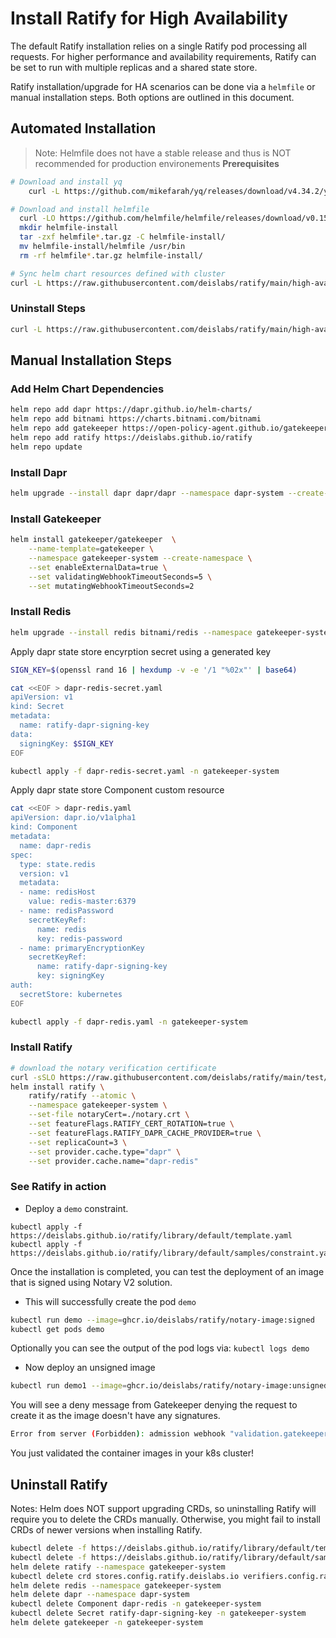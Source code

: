 # Install Ratify for High Availability

The default Ratify installation relies on a single Ratify pod processing all requests. For higher performance and availability requirements, Ratify can be set to run with multiple replicas and a shared state store.

Ratify installation/upgrade for HA scenarios can be done via a `helmfile` or manual installation steps. Both options are outlined in this document.

## Automated Installation
> Note: Helmfile does not have a stable release and thus is NOT recommended for production environements 
**Prerequisites**
```bash
# Download and install yq
	curl -L https://github.com/mikefarah/yq/releases/download/v4.34.2/yq_linux_amd64 --output /usr/bin/yq && chmod +x /usr/bin/yq
```
```bash
# Download and install helmfile
  curl -LO https://github.com/helmfile/helmfile/releases/download/v0.155.0/helmfile_0.155.0_linux_amd64.tar.gz
  mkdir helmfile-install
  tar -zxf helmfile*.tar.gz -C helmfile-install/
  mv helmfile-install/helmfile /usr/bin
  rm -rf helmfile*.tar.gz helmfile-install/
```

```bash
# Sync helm chart resources defined with cluster
curl -L https://raw.githubusercontent.com/deislabs/ratify/main/high-availability.helmfile.yaml | helmfile sync -f -
```

### Uninstall Steps
```bash
curl -L https://raw.githubusercontent.com/deislabs/ratify/main/high-availability.helmfile.yaml | helmfile destroy --skip-charts -f -
```
## Manual Installation Steps

### Add Helm Chart Dependencies
```bash
helm repo add dapr https://dapr.github.io/helm-charts/
helm repo add bitnami https://charts.bitnami.com/bitnami
helm repo add gatekeeper https://open-policy-agent.github.io/gatekeeper/charts
helm repo add ratify https://deislabs.github.io/ratify
helm repo update
```

### Install Dapr
```bash
helm upgrade --install dapr dapr/dapr --namespace dapr-system --create-namespace --wait
```

### Install Gatekeeper
```bash
helm install gatekeeper/gatekeeper  \
    --name-template=gatekeeper \
    --namespace gatekeeper-system --create-namespace \
    --set enableExternalData=true \
    --set validatingWebhookTimeoutSeconds=5 \
    --set mutatingWebhookTimeoutSeconds=2
```

### Install Redis
```bash
helm upgrade --install redis bitnami/redis --namespace gatekeeper-system --set image.tag="7.0-debian-11" --wait
```

Apply dapr state store encyrption secret using a generated key
```bash
SIGN_KEY=$(openssl rand 16 | hexdump -v -e '/1 "%02x"' | base64)

cat <<EOF > dapr-redis-secret.yaml
apiVersion: v1
kind: Secret
metadata:
  name: ratify-dapr-signing-key
data:
  signingKey: $SIGN_KEY
EOF

kubectl apply -f dapr-redis-secret.yaml -n gatekeeper-system
```

Apply dapr state store Component custom resource
```bash
cat <<EOF > dapr-redis.yaml
apiVersion: dapr.io/v1alpha1
kind: Component
metadata:
  name: dapr-redis
spec:
  type: state.redis
  version: v1
  metadata:
  - name: redisHost
    value: redis-master:6379
  - name: redisPassword
    secretKeyRef:
      name: redis
      key: redis-password
  - name: primaryEncryptionKey
    secretKeyRef:
      name: ratify-dapr-signing-key
      key: signingKey
auth:
  secretStore: kubernetes
EOF

kubectl apply -f dapr-redis.yaml -n gatekeeper-system
```

### Install Ratify
```bash
# download the notary verification certificate
curl -sSLO https://raw.githubusercontent.com/deislabs/ratify/main/test/testdata/notary.crt
helm install ratify \
    ratify/ratify --atomic \
    --namespace gatekeeper-system \
    --set-file notaryCert=./notary.crt \
    --set featureFlags.RATIFY_CERT_ROTATION=true \
    --set featureFlags.RATIFY_DAPR_CACHE_PROVIDER=true \
    --set replicaCount=3 \
	--set provider.cache.type="dapr" \
	--set provider.cache.name="dapr-redis"
```

### See Ratify in action

- Deploy a `demo` constraint.
```
kubectl apply -f https://deislabs.github.io/ratify/library/default/template.yaml
kubectl apply -f https://deislabs.github.io/ratify/library/default/samples/constraint.yaml
```

Once the installation is completed, you can test the deployment of an image that is signed using Notary V2 solution.

- This will successfully create the pod `demo`

```bash
kubectl run demo --image=ghcr.io/deislabs/ratify/notary-image:signed
kubectl get pods demo
```

Optionally you can see the output of the pod logs via: `kubectl logs demo`

- Now deploy an unsigned image

```bash
kubectl run demo1 --image=ghcr.io/deislabs/ratify/notary-image:unsigned
```

You will see a deny message from Gatekeeper denying the request to create it as the image doesn't have any signatures.

```bash
Error from server (Forbidden): admission webhook "validation.gatekeeper.sh" denied the request: [ratify-constraint] Subject failed verification: wabbitnetworks.azurecr.io/test/net-monitor:unsigned
```

You just validated the container images in your k8s cluster!

## Uninstall Ratify
Notes: Helm does NOT support upgrading CRDs, so uninstalling Ratify will require you to delete the CRDs manually. Otherwise, you might fail to install CRDs of newer versions when installing Ratify.
```bash
kubectl delete -f https://deislabs.github.io/ratify/library/default/template.yaml
kubectl delete -f https://deislabs.github.io/ratify/library/default/samples/constraint.yaml
helm delete ratify --namespace gatekeeper-system
kubectl delete crd stores.config.ratify.deislabs.io verifiers.config.ratify.deislabs.io certificatestores.config.ratify.deislabs.io
helm delete redis --namespace gatekeeper-system
helm delete dapr --namespace dapr-system
kubectl delete Component dapr-redis -n gatekeeper-system
kubectl delete Secret ratify-dapr-signing-key -n gatekeeper-system
helm delete gatekeeper -n gatekeeper-system
```
